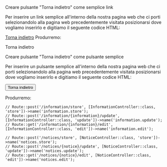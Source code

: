 Creare pulsante "Torna indietro" come semplice link

Per inserire un link semplice all'interno della nostra pagina web che ci porti selezionandolo alla pagina web precedentemente visitata posizionarsi dove vogliamo inserirlo e digitiamo il seguente codice HTML:

<a href="javascript:history.go(-1)" 
onMouseOver="self.status=document.referrer;return true">
Torna indietro</a>
Produrremo:

Torna indietro



Creare pulsante "Torna indietro" come pulsante semplice

Per inserire un pulsante semplice all'interno della nostra pagina web che ci porti selezionandolo alla pagina web precedentemente visitata posizionarsi dove vogliamo inserirlo e digitiamo il seguente codice HTML:

<form>
<input type="button" value="Torna indietro" 
onClick="history.go(-1);return true;" 
name="button">
</form>
Produrremo:




    // Route::post('/information/store', [InformationController::class, 'store'])->name('information.store');
    // Route::post('/information/{information}/update', [InformationController::class, 'update'])->name('information.update');
    // Route::get('/information/{information}/edit', [InformationController::class, 'edit'])->name('information.edit');

    // Route::post('/notices/store', [NoticeController::class, 'store'])->name('notices.store');
    // Route::post('/notices/{notice}/update', [NoticeController::class, 'update'])->name('notices.update');
    // Route::get('/notices/{notice}/edit', [NoticeController::class, 'edit'])->name('notices.edit');